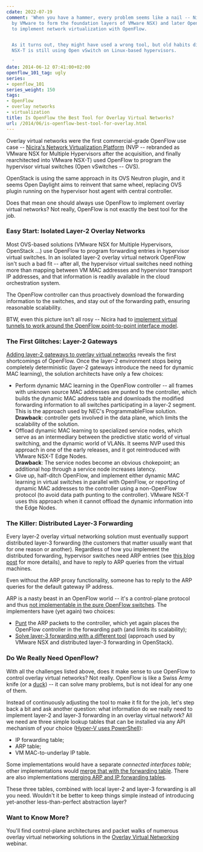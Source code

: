 ```yaml
---
cdate: 2022-07-19
comment: 'When you have a hammer, every problem seems like a nail -- Nicira (acquired
  by VMware to form the foundation layers of VMware NSX) and later Open Daylight tried
  to implement network virtualization with OpenFlow.


  As it turns out, they might have used a wrong tool, but old habits die hard: VMware
  NSX-T is still using Open vSwitch on Linux-based hypervisors.

  '
date: 2014-06-12 07:41:00+02:00
openflow_101_tag: ugly
series:
- openflow_101
series_weight: 150
tags:
- OpenFlow
- overlay networks
- virtualization
title: Is OpenFlow the Best Tool for Overlay Virtual Networks?
url: /2014/06/is-openflow-best-tool-for-overlay.html
---
```

Overlay virtual networks were the first commercial-grade OpenFlow use case -- [Nicira's Network Virtualization Platform](https://blog.ipspace.net/2011/10/what-is-nicira-really-up-to.html) (NVP -- rebranded as VMware NSX for Multiple Hypervisors after the acquisition, and finally rearchitected into VMware NSX-T) used OpenFlow to program the hypervisor virtual switches (Open vSwitches -- OVS).

OpenStack is using the same approach in its OVS Neutron plugin, and it seems Open Daylight aims to reinvent that same wheel, replacing OVS plugin running on the hypervisor host agent with central controller.

Does that mean one should always use OpenFlow to implement overlay virtual networks? Not really, OpenFlow is not exactly the best tool for the job.
<!--more-->
### Easy Start: Isolated Layer-2 Overlay Networks

Most OVS-based solutions (VMware NSX for Multiple Hypervisors, OpenStack ...) use OpenFlow to program forwarding entries in hypervisor virtual switches. In an isolated layer-2 overlay virtual network OpenFlow isn't such a bad fit -- after all, the hypervisor virtual switches need nothing more than mapping between VM MAC addresses and hypervisor transport IP addresses, and that information is readily available in the cloud orchestration system.

The OpenFlow controller can thus proactively download the forwarding information to the switches, and stay out of the forwarding path, ensuring reasonable scalability.

BTW, even this picture isn't all rosy -- Nicira had to [implement virtual tunnels to work around the OpenFlow point-to-point interface model](https://blog.ipspace.net/2013/08/are-overlay-networking-tunnels.html).

### The First Glitches: Layer-2 Gateways

[Adding layer-2 gateways to overlay virtual networks](https://blog.ipspace.net/2014/05/connecting-legacy-servers-to-overlay.html) reveals the first shortcomings of OpenFlow. Once the layer-2 environment stops being completely deterministic (layer-2 gateways introduce the need for dynamic MAC learning), the solution architects have only a few choices:

-   Perform dynamic MAC learning in the OpenFlow controller -- all frames with unknown source MAC addresses are punted to the controller, which builds the dynamic MAC address table and downloads the modified forwarding information to all switches participating in a layer-2 segment. This is the approach used by NEC's ProgrammableFlow solution.\
    **Drawback**: controller gets involved in the data plane, which limits the scalability of the solution.
-   Offload dynamic MAC learning to specialized service nodes, which serve as an intermediary between the predictive static world of virtual switching, and the dynamic world of VLANs. It seems NVP used this approach in one of the early releases, and it got reintroduced with VMware NSX-T Edge Nodes.\
    **Drawback**: The service nodes become an obvious chokepoint; an additional hop through a service node increases latency.
-   Give up, half-ditch OpenFlow, and implement either dynamic MAC learning in virtual switches in parallel with OpenFlow, or reporting of dynamic MAC addresses to the controller using a non-OpenFlow protocol (to avoid data path punting to the controller). VMware NSX-T uses this approach when it cannot offload the dynamic information into the Edge Nodes.

### The Killer: Distributed Layer-3 Forwarding

Every layer-2 overlay virtual networking solution must eventually support distributed layer-3 forwarding (the customers that matter usually want that for one reason or another). Regardless of how you implement the distributed forwarding, hypervisor switches need ARP entries (see [this blog post](https://blog.ipspace.net/2013/10/the-intricacies-of-optimal-layer-3.html) for more details), and have to reply to ARP queries from the virtual machines.

Even without the ARP proxy functionality, someone has to reply to the ARP queries for the default gateway IP address.

ARP is a nasty beast in an OpenFlow world -- it's a control-plane protocol and thus [not implementable in the pure OpenFlow switches](https://blog.ipspace.net/2013/06/implementing-control-plane-protocols.html). The implementers have (yet again) two choices:

-   [Punt](https://blog.ipspace.net/2013/03/controller-based-packet-forwarding-in.html) the ARP packets to the controller, which yet again places the OpenFlow controller in the forwarding path (and limits its scalability);
-   [Solve layer-3 forwarding with a different tool](https://blog.ipspace.net/2013/11/layer-2-and-layer-3-switching-in-vmware.html) (approach used by VMware NSX and distributed layer-3 forwarding in OpenStack).

### Do We Really Need OpenFlow?

With all the challenges listed above, does it make sense to use OpenFlow to control overlay virtual networks? Not really. OpenFlow is like a Swiss Army knife (or a [duck](https://blog.ipspace.net/2009/06/atm-is-like-duck.html)) -- it can solve many problems, but is not ideal for any one of them.

Instead of continuously adjusting the tool to make it fit for the job, let's step back a bit and ask another question: what information do we really need to implement layer-2 and layer-3 forwarding in an overlay virtual network? All we need are three simple lookup tables that can be installed via any API mechanism of your choice ([Hyper-V uses PowerShell](https://blog.ipspace.net/2012/12/hyper-v-network-virtualization-wnvnvgre.html)):

-   IP forwarding table;
-   ARP table;
-   VM MAC-to-underlay IP table.

Some implementations would have a separate *connected interfaces table*; other implementations would [merge that with the forwarding table](https://blog.ipspace.net/2007/05/what-is-cached-cef-adjacency.html). There are also implementations [merging ARP and IP forwarding tables](http://blog.ipspace.net/2014/02/this-is-not-host-route-youre-looking-for.html).

These three tables, combined with local layer-2 and layer-3 forwarding is all you need. Wouldn't it be better to keep things simple instead of introducing yet-another less-than-perfect abstraction layer?

### Want to Know More?

You'll find control-plane architectures and packet walks of numerous overlay virtual networking solutions in the [Overlay Virtual Networking](http://www.ipspace.net/Overlay_Virtual_Networking) webinar.
